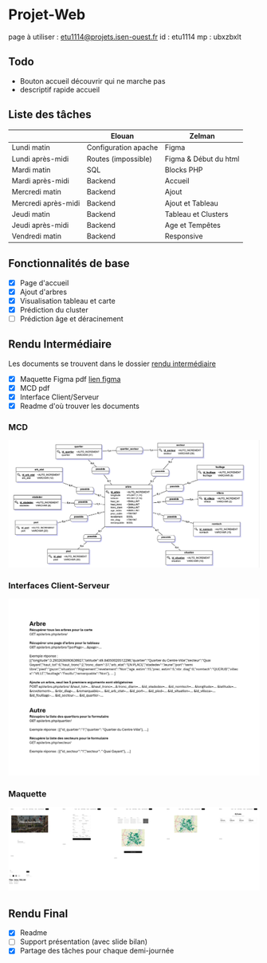 # Projet-Web

page à utiliser :
[etu1114@projets.isen-ouest.fr](http://etu1114.projets.isen-ouest.fr/tableaucarte.php)
id : etu1114
mp : ubxzbxlt

## Todo

- Bouton accueil découvrir qui ne marche pas
- descriptif rapide accueil

## Liste des tâches

|                     | Elouan               | Zelman                |
|---------------------|----------------------|-----------------------|
| Lundi matin         | Configuration apache | Figma                 |
| Lundi après-midi    | Routes (impossible)  | Figma & Début du html |
| Mardi matin         | SQL                  | Blocks PHP            |
| Mardi après-midi    | Backend              | Accueil               |
| Mercredi matin      | Backend              | Ajout                 |
| Mercredi après-midi | Backend              | Ajout et Tableau      |
| Jeudi matin         | Backend              | Tableau et Clusters   |
| Jeudi après-midi    | Backend              | Age et Tempêtes       |
| Vendredi matin      | Backend              | Responsive            |

## Fonctionnalités de base

- [x] Page d'accueil
- [x] Ajout d'arbres
- [x] Visualisation tableau et carte
- [x] Prédiction du cluster
- [ ] Prédiction âge et déracinement

## Rendu Intermédiaire

Les documents se trouvent dans le dossier [rendu intermédiaire](./rendu_intermediaire/)

- [x] Maquette Figma pdf [lien figma](https://www.figma.com/design/wBkDKv9k42slwQ001P6LNQ/ProjetWeb?node-id=0-1&t=xsehOe0UXzx57aVn-1)
- [x] MCD pdf
- [x] Interface Client/Serveur
- [x] Readme d'où trouver les documents

### MCD

![mcd](./rendu_intermediaire/MCD.png)

### Interfaces Client-Serveur

![ics](<./rendu_intermediaire/interfaces_client_serveur.jpg>)

### Maquette

![figma](./rendu_intermediaire/figma.png)

## Rendu Final

- [x] Readme
- [ ] Support présentation (avec slide bilan)
- [x] Partage des tâches pour chaque demi-journée
